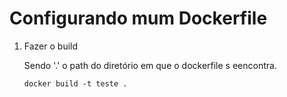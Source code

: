 # Configurando mum Dockerfile

1. Fazer o build 

    Sendo '.' o path do diretório em que o dockerfile s eencontra.
    ```
    docker build -t teste .
    ```